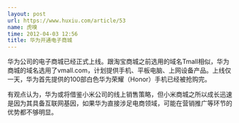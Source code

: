 ```yaml
---
layout: post
url: https://www.huxiu.com/article/53
name: 虎嗅
time: 2012-04-03 12:56
title: 华为开通电子商城
---
```

华为公司的电子商城已经正式上线。跟淘宝商城之前选用的域名Tmall相似，华为商城的域名选用了vmall.com，计划提供手机、平板电脑、上网设备产品。上线仅一天，华为首先提供的100部白色华为荣耀（Honor）手机已经被抢购完。

有观点认为，华为或将借鉴小米公司的线上销售策略，但小米商城之所以成长迅速是因为其具备互联网基因，如果华为直接涉足电商领域，可能在营销推广等环节的优势都不够明显。


